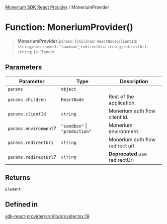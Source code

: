 [Monerium SDK React Provider](../README.md) / MoneriumProvider

# Function: MoneriumProvider()

> **MoneriumProvider**(`params`: \{`children`: `ReactNode`;`clientId`: `string`;`environment`: `'sandbox'`;`redirectUri`: `string`;`redirectUrl`: `string`; \}): `Element`

## Parameters

| Parameter             | Type                          | Description                      |
| --------------------- | ----------------------------- | -------------------------------- |
| `params`              | `object`                      |                                  |
| `params.children`     | `ReactNode`                   | Rest of the application.         |
| `params.clientId`     | `string`                      | Monerium auth flow client id.    |
| `params.environment`? | `"sandbox"` \| `"production"` | Monerium environment.            |
| `params.redirectUri`  | `string`                      | Monerium auth flow redirect url. |
| `params.redirectUrl`? | `string`                      | **Deprecated** use redirectUri   |

## Returns

`Element`

## Defined in

[sdk-react-provider/src/lib/provider.tsx:19](https://github.com/monerium/js-monorepo/blob/main/packages/sdk-react-provider/src/lib/provider.tsx#L19)
